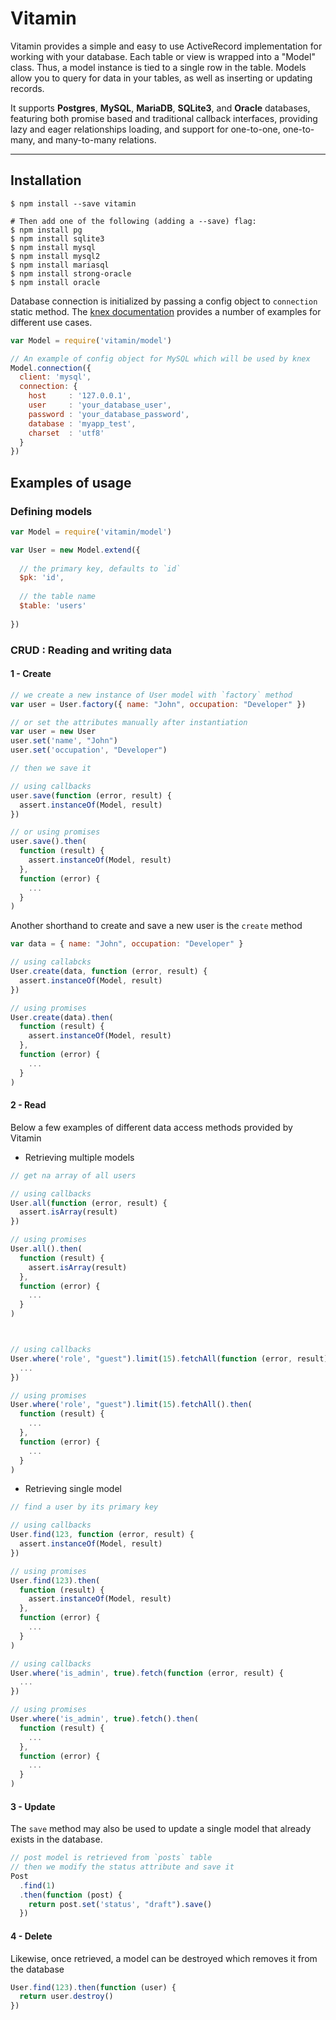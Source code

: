 # Vitamin

Vitamin provides a simple and easy to use ActiveRecord implementation for working with your database. Each table or view is wrapped into a "Model" class. Thus, a model instance is tied to a single row in the table. Models allow you to query for data in your tables, as well as inserting or updating records.

It supports **Postgres**, **MySQL**, **MariaDB**, **SQLite3**, and **Oracle** databases, featuring both promise based and traditional callback interfaces, providing lazy and eager relationships loading, and support for one-to-one, one-to-many, and many-to-many relations.

***

## Installation
```
$ npm install --save vitamin

# Then add one of the following (adding a --save) flag:
$ npm install pg
$ npm install sqlite3
$ npm install mysql
$ npm install mysql2
$ npm install mariasql
$ npm install strong-oracle
$ npm install oracle
```

Database connection is initialized by passing a config object to `connection` static method. The [knex documentation](//knexjs.org/#Installation) provides a number of examples for different use cases.

```js
var Model = require('vitamin/model')

// An example of config object for MySQL which will be used by knex
Model.connection({
  client: 'mysql',
  connection: {
    host     : '127.0.0.1',
    user     : 'your_database_user',
    password : 'your_database_password',
    database : 'myapp_test',
    charset  : 'utf8'
  }
})
```

## Examples of usage

### Defining models

```js
var Model = require('vitamin/model')

var User = new Model.extend({
  
  // the primary key, defaults to `id`
  $pk: 'id',
  
  // the table name
  $table: 'users'
  
})
```

### CRUD : Reading and writing data

#### 1 - Create
```js
// we create a new instance of User model with `factory` method
var user = User.factory({ name: "John", occupation: "Developer" })

// or set the attributes manually after instantiation
var user = new User
user.set('name', "John")
user.set('occupation', "Developer")

// then we save it

// using callbacks
user.save(function (error, result) {
  assert.instanceOf(Model, result)
})

// or using promises
user.save().then(
  function (result) {
    assert.instanceOf(Model, result)
  },
  function (error) {
    ...
  }
)
```
Another shorthand to create and save a new user is the `create` method
```js
var data = { name: "John", occupation: "Developer" }

// using callabcks
User.create(data, function (error, result) {
  assert.instanceOf(Model, result)
})

// using promises
User.create(data).then(
  function (result) {
    assert.instanceOf(Model, result)
  }, 
  function (error) {
    ...
  }
)
```

#### 2 - Read

Below a few examples of different data access methods provided by Vitamin

* Retrieving multiple models

```js
// get na array of all users 

// using callbacks
User.all(function (error, result) {
  assert.isArray(result)
})

// using promises
User.all().then(
  function (result) {
    assert.isArray(result)
  },
  function (error) {
    ...
  }
)
```

```js


// using callbacks
User.where('role', "guest").limit(15).fetchAll(function (error, result) {
  ...
})

// using promises
User.where('role', "guest").limit(15).fetchAll().then(
  function (result) {
    ... 
  },
  function (error) {
    ...
  }
)
```

* Retrieving single model

```js
// find a user by its primary key

// using callbacks
User.find(123, function (error, result) {
  assert.instanceOf(Model, result)
})

// using promises
User.find(123).then(
  function (result) {
    assert.instanceOf(Model, result)
  },
  function (error) {
    ...
  }
)
```

```js
// using callbacks
User.where('is_admin', true).fetch(function (error, result) {
  ...
})

// using promises
User.where('is_admin', true).fetch().then(
  function (result) {
    ...
  },
  function (error) {
    ...
  }
)
```

#### 3 - Update
The `save` method may also be used to update a single model that already exists in the database.
```js
// post model is retrieved from `posts` table
// then we modify the status attribute and save it
Post
  .find(1)
  .then(function (post) {
    return post.set('status', "draft").save()
  })
```

#### 4 - Delete
Likewise, once retrieved, a model can be destroyed which removes it from the database

```js
User.find(123).then(function (user) {
  return user.destroy()
})
```










